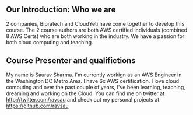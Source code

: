  
## Our Introduction: Who we are 
2 companies, Bipratech and CloudYeti have come together to develop this course. The 2 course authors are both AWS certified individuals (combined 8 AWS Certs) who are both working in the industry. We have a passion for both cloud computing and teaching. 


## Course Presenter and qualifictions
My name is Saurav Sharma. I'm currently workign as an AWS Engineer in the Washington DC Metro Area.  I have 6x AWS certification. I love cloud computing and over the past couple of years, I've been learning, teaching, dreaming and working on the Cloud. 
You can find me on twitter at http://twitter.com/ravsau and check out my personal projects at https://github.com/ravsau

